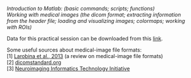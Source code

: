 _Introduction to Matlab: (basic commands; scripts; functions)_ <br>
_Working with medical images (the dicom format; extracting information from the header file; loading and visualizing images; colormaps; working with ROIs)_ <br>

Data for this practical session can be downloaded from this <a href="https://www.dropbox.com/s/6r8et6x0ps9uc14/data.zip?dl=0" target="_blank">link</a>.

Some useful sources about medical-image file formats:
<br>
[1] [Larobina et al., 2013](https://www.ncbi.nlm.nih.gov/pmc/articles/PMC3948928/pdf/10278_2013_Article_9657.pdf) (a review on medical-image file formats)
<br>
[2] [dicomstandard.org](https://www.dicomstandard.org/)
<br>
[3] [Neuroimaging Informatics Technology Initiative](https://nifti.nimh.nih.gov/)
